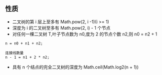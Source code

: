 ## 性质

- 二叉树的第 i 层上至多有 Math.pow(2, i -1)(i >= 1)
- 深度为 i 的二叉树至多有 Math.pow(2, i) - 1 个节点
- 对任何一棵二叉树 T,叶子节点数为 n0,度为 2 的节点个数 n2,则 n0 = n2 + 1

```text
n = n0 + n1 + n2;

连接线数量
n - 1 = n1 + 2 * n2;
```

- 具有 n 个结点的完全二叉树的深度为 Math.ceil(Math.log2(n + 1))

